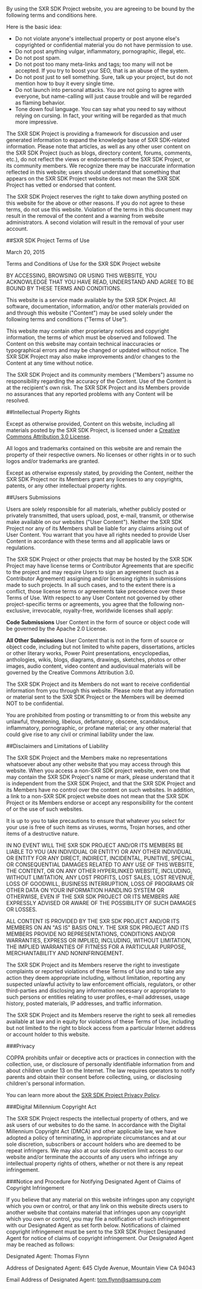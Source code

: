 
By using the SXR SDK Project website, you are agreeing to be bound by the following terms and conditions here.

Here is the basic idea:


* Do not violate anyone's intellectual property or post anyone else's copyrighted or confidential material you do not have permission to use.
* Do not post anything vulgar, inflammatory, pornographic, illegal, etc.
* Do not post spam.
* Do not post too many meta-links and tags; too many will not be accepted. If you try to boost your SEO, that is an abuse of the system.
* Do not post just to sell something. Sure, talk up your project, but do not mention how to buy it every single time.
* Do not launch into personal attacks. You are not going to agree with everyone, but name-calling will just cause trouble and will be regarded as flaming behavior.
* Tone down foul language. You can say what you need to say without relying on cursing. In fact, your writing will be regarded as that much more impressive.

The SXR SDK Project is providing a framework for discussion and user generated information to expand the knowledge base of SXR SDK-related information. Please note that articles, as well as any other user content on the SXR SDK Project (such as blogs, directory content, forums, comments, etc.), do not reflect the views or endorsements of the SXR SDK Project, or its community members. We recognize there may be inaccurate information reflected in this website; users should understand that something that appears on the SXR SDK Project website does not mean the SXR SDK Project has vetted or endorsed that content.

The SXR SDK Project reserves the right to take down anything posted on this website for the above or other reasons. If you do not agree to these terms, do not use this website. Violation of the terms in this document may result in the removal of the content and a warning from website administrators. A second violation will result in the removal of your user account.

##SXR SDK Project Terms of Use

March 20, 2015

Terms and Conditions of Use for the SXR SDK Project website

BY ACCESSING, BROWSING OR USING THIS WEBSITE, YOU ACKNOWLEDGE THAT YOU HAVE READ, UNDERSTAND AND AGREE TO BE BOUND BY THESE TERMS AND CONDITIONS.

This website is a service made available by the SXR SDK Project. All software, documentation, information, and/or other materials provided on and through this website ("Content") may be used solely under the following terms and conditions ("Terms of Use").

This website may contain other proprietary notices and copyright information, the terms of which must be observed and followed. The Content on this website may contain technical inaccuracies or typographical errors and may be changed or updated without notice. The SXR SDK Project may also make improvements and/or changes to the Content at any time without notice.

The SXR SDK Project and its community members ("Members") assume no responsibility regarding the accuracy of the Content. Use of the Content is at the recipient's own risk. The SXR SDK Project and its Members provide no assurances that any reported problems with any Content will be resolved.

##Intellectual Property Rights

Except as otherwise provided, Content on this website, including all materials posted by the SXR SDK Project, is licensed under a [Creative Commons Attribution 3.0 License](http://creativecommons.org/licenses/by/3.0/).

All logos and trademarks contained on this website are and remain the property of their respective owners. No licenses or other rights in or to such logos and/or trademarks are granted.

Except as otherwise expressly stated, by providing the Content, neither the SXR SDK Project nor its Members grant any licenses to any copyrights, patents, or any other intellectual property rights.

##Users Submissions

Users are solely responsible for all materials, whether publicly posted or privately transmitted, that users upload, post, e-mail, transmit, or otherwise make available on our websites ("User Content"). Neither the SXR SDK Project nor any of its Members shall be liable for any claims arising out of User Content. You warrant that you have all rights needed to provide User Content in accordance with these terms and all applicable laws or regulations.

The SXR SDK Project or other projects that may be hosted by the SXR SDK Project may have license terms or Contributor Agreements that are specific to the project and may require Users to sign an agreement (such as a Contributor Agreement) assigning and/or licensing rights in submissions made to such projects. In all such cases, and to the extent there is a conflict, those license terms or agreements take precedence over these Terms of Use. With respect to any User Content not governed by other project-specific terms or agreements, you agree that the following non-exclusive, irrevocable, royalty-free, worldwide licenses shall apply:

__Code Submissions__ User Content in the form of source or object code will be governed by the Apache 2.0 License.

__All Other Submissions__ User Content that is not in the form of source or object code, including but not limited to white papers, dissertations, articles or other literary works, Power Point presentations, encyclopedias, anthologies, wikis, blogs, diagrams, drawings, sketches, photos or other images, audio content, video content and audiovisual materials will be governed by the Creative Commons Attribution 3.0.

The SXR SDK Project and its Members do not want to receive confidential information from you through this website. Please note that any information or material sent to the SXR SDK Project or the Members will be deemed NOT to be confidential.

You are prohibited from posting or transmitting to or from this website any unlawful, threatening, libelous, defamatory, obscene, scandalous, inflammatory, pornographic, or profane material; or any other material that could give rise to any civil or criminal liability under the law.

##Disclaimers and Limitations of Liability

The SXR SDK Project and the Members make no representations whatsoever about any other website that you may access through this website. When you access a non-SXR SDK project website, even one that may contain the SXR SDK Project's name or mark, please understand that it is independent from the SXR SDK Project, and that the SXR SDK Project and its Members have no control over the content on such websites. In addition, a link to a non-SXR SDK project website does not mean that the SXR SDK Project or its Members endorse or accept any responsibility for the content of or the use of such websites.

It is up to you to take precautions to ensure that whatever you select for your use is free of such items as viruses, worms, Trojan horses, and other items of a destructive nature.

IN NO EVENT WILL THE SXR SDK PROJECT AND/OR ITS MEMBERS BE LIABLE TO YOU (AN INDIVIDUAL OR ENTITY) OR ANY OTHER INDIVIDUAL OR ENTITY FOR ANY DIRECT, INDIRECT, INCIDENTAL, PUNITIVE, SPECIAL, OR CONSEQUENTIAL DAMAGES RELATED TO ANY USE OF THIS WEBSITE, THE CONTENT, OR ON ANY OTHER HYPERLINKED WEBSITE, INCLUDING, WITHOUT LIMITATION, ANY LOST PROFITS, LOST SALES, LOST REVENUE, LOSS OF GOODWILL, BUSINESS INTERRUPTION, LOSS OF PROGRAMS OR OTHER DATA ON YOUR INFORMATION HANDLING SYSTEM OR OTHERWISE, EVEN IF THE SXR SDK PROJECT OR ITS MEMBERS ARE EXPRESSLY ADVISED OR AWARE OF THE POSSIBILITY OF SUCH DAMAGES OR LOSSES.

ALL CONTENT IS PROVIDED BY THE SXR SDK PROJECT AND/OR ITS MEMBERS ON AN "AS IS" BASIS ONLY. THE SXR SDK PROJECT AND ITS MEMBERS PROVIDE NO REPRESENTATIONS, CONDITIONS AND/OR WARRANTIES, EXPRESS OR IMPLIED, INCLUDING, WITHOUT LIMITATION, THE IMPLIED WARRANTIES OF FITNESS FOR A PARTICULAR PURPOSE, MERCHANTABILITY AND NONINFRINGEMENT.

The SXR SDK Project and its Members reserve the right to investigate complaints or reported violations of these Terms of Use and to take any action they deem appropriate including, without limitation, reporting any suspected unlawful activity to law enforcement officials, regulators, or other third-parties and disclosing any information necessary or appropriate to such persons or entities relating to user profiles, e-mail addresses, usage history, posted materials, IP addresses, and traffic information.

The SXR SDK Project and its Members reserve the right to seek all remedies available at law and in equity for violations of these Terms of Use, including but not limited to the right to block access from a particular Internet address or account holder to this website.

###Privacy

COPPA prohibits unfair or deceptive acts or practices in connection with the collection, use, or disclosure of personally identifiable information from and about children under 13 on the Internet. The law requires operators to notify parents and obtain their consent before collecting, using, or disclosing children's personal information.

You can learn more about the [SXR SDK Project Privacy Policy](/about/privacy_policy).

###Digital Millennium Copyright Act

The SXR SDK Project respects the intellectual property of others, and we ask users of our websites to do the same. In accordance with the Digital Millennium Copyright Act (DMCA) and other applicable law, we have adopted a policy of terminating, in appropriate circumstances and at our sole discretion, subscribers or account holders who are deemed to be repeat infringers. We may also at our sole discretion limit access to our website and/or terminate the accounts of any users who infringe any intellectual property rights of others, whether or not there is any repeat infringement.

###Notice and Procedure for Notifying Designated Agent of Claims of Copyright Infringement

If you believe that any material on this website infringes upon any copyright which you own or control, or that any link on this website directs users to another website that contains material that infringes upon any copyright which you own or control, you may file a notification of such infringement with our Designated Agent as set forth below. Notifications of claimed copyright infringement must be sent to the SXR SDK Project Designated Agent for notice of claims of copyright infringement. Our Designated Agent may be reached as follows:

Designated Agent: Thomas Flynn

Address of Designated Agent: 645 Clyde Avenue, Mountain View CA 94043

Email Address of Designated Agent: tom.flynn@samsung.com
